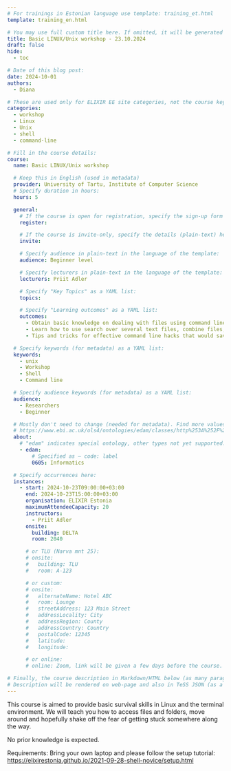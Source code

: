 ```yaml
---
# For trainings in Estonian language use template: training_et.html
template: training_en.html

# You may use full custom title here. If omitted, it will be generated from course name.
title: Basic LINUX/Unix workshop - 23.10.2024
draft: false
hide:
  - toc

# Date of this blog post:
date: 2024-10-01
authors:
  - Diana

# These are used only for ELIXIR EE site categories, not the course keywords on TESS
categories:
  - workshop
  - Linux
  - Unix
  - shell
  - command-line

# Fill in the course details:
course:
  name: Basic LINUX/Unix workshop

  # Keep this in English (used in metadata)
  provider: University of Tartu, Institute of Computer Science
  # Specify duration in hours:
  hours: 5

  general:
    # If the course is open for registration, specify the sign-up form link here (otherwise, remove it):
    register:

    # If the course is invite-only, specify the details (plain-text) here (otherwise, remove it):
    invite:

    # Specify audience in plain-text in the language of the template:
    audience: Beginner level

    # Specify lecturers in plain-text in the language of the template:
    lecturers: Priit Adler

    # Specify "Key Topics" as a YAML list:
    topics:

    # Specify "Learning outcomes" as a YAML list:
    outcomes:
      - Obtain basic knowledge on dealing with files using command line (Linux or Mac)
      - Learn how to use search over several text files, combine files, extract certain knowledge.
      - Tips and tricks for effective command line hacks that would save a lot of time.

  # Specify keywords (for metadata) as a YAML list:
  keywords:
    - unix
    - Workshop
    - Shell
    - Command line

  # Specify audience keywords (for metadata) as a YAML list:
  audience:
    - Researchers
    - Beginner

  # Mostly don't need to change (needed for metadata). Find more values here:
  # https://www.ebi.ac.uk/ols4/ontologies/edam/classes/http%253A%252F%252Fedamontology.org%252Ftopic_0003?lang=en
  about:
    # "edam" indicates special ontology, other types not yet supported.
    - edam:
        # Specified as – code: label
        0605: Informatics

  # Specify occurrences here:
  instances:
    - start: 2024-10-23T09:00:00+03:00
      end: 2024-10-23T15:00:00+03:00
      organisation: ELIXIR Estonia
      maximumAttendeeCapacity: 20
      instructors:
        - Priit Adler
      onsite:
        building: DELTA
        room: 2040

      # or TLU (Narva mnt 25):
      # onsite:
      #   building: TLU
      #   room: A-123

      # or custom:
      # onsite:
      #   alternateName: Hotel ABC
      #   room: Lounge
      #   streetAddress: 123 Main Street
      #   addressLocality: City
      #   addressRegion: County
      #   addressCountry: Country
      #   postalCode: 12345
      #   latitude:
      #   longitude:

      # or online:
      # online: Zoom, link will be given a few days before the course.

# Finally, the course description in Markdown/HTML below (as many paragraphs as needed).
# Description will be rendered on web-page and also in TeSS JSON (as a string of HTML).
---
```


This course is aimed to provide basic survival skills in Linux and the terminal environment. We will teach you how to access files and folders, move around and hopefully shake off the fear of getting stuck somewhere along the way.

No prior knowledge is expected. 

Requirements: Bring your own laptop and please follow the setup tutorial: https://elixirestonia.github.io/2021-09-28-shell-novice/setup.html 